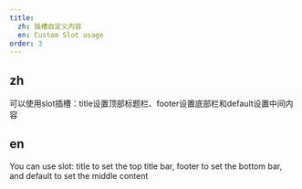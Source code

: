 ```yaml
---
title:
  zh: 插槽自定义内容
  en: Custom Slot usage
order: 3
---
```


## zh

可以使用slot插槽：title设置顶部标题栏、footer设置底部栏和default设置中间内容

## en

You can use slot: title to set the top title bar, footer to set the bottom bar, and default to set the middle content